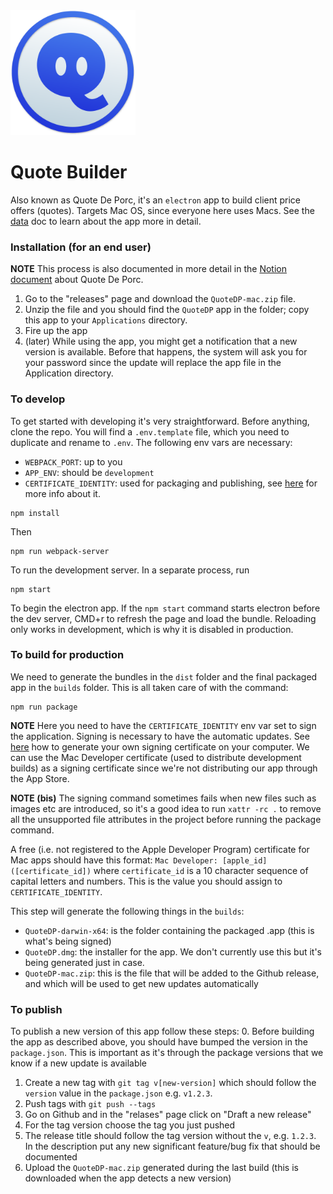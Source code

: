 <img src="assets/icons/icon.png" width=200 />

# Quote Builder
Also known as Quote De Porc, it's an `electron` app to build client price offers (quotes). Targets Mac OS, since everyone here uses Macs. See the [data](docs/data.md) doc to learn about the app more in detail.

### Installation (for an end user)
**NOTE** This process is also documented in more detail in the [Notion document](https://www.notion.so/drawbotics/Quote-de-Porc-de54dd0780f04f2db5c6762f3b8d787b) about Quote De Porc.
1. Go to the "releases" page and download the `QuoteDP-mac.zip` file.
2. Unzip the file and you should find the `QuoteDP` app in the folder; copy this app to your `Applications` directory.
3. Fire up the app
4. (later) While using the app, you might get a notification that a new version is available. Before that happens, the system will ask you for your password since the update will replace the app file in the Application directory.

### To develop
To get started with developing it's very straightforward. Before anything, clone the repo.
You will find a `.env.template` file, which you need to duplicate and rename to `.env`. The following env vars are necessary:
- `WEBPACK_PORT`: up to you
- `APP_ENV`: should be `development`
- `CERTIFICATE_IDENTITY`: used for packaging and publishing, see [here](#to-build-for-production) for more info about it.

```
npm install
```
Then
```
npm run webpack-server
```
To run the development server. In a separate process, run
```
npm start
```
To begin the electron app. If the `npm start` command starts electron before the dev server, CMD+r to refresh the page and load the bundle. Reloading only works in development, which is why it is disabled in production.

### To build for production
We need to generate the bundles in the `dist` folder and the final packaged app in the `builds` folder. This is all taken care of with the command:
```
npm run package
```
**NOTE** Here you need to have the `CERTIFICATE_IDENTITY` env var set to sign the application. Signing is necessary to have the automatic updates. See [here](docs/signing-certificates.md) how to generate your own signing certificate on your computer. We can use the Mac Developer certificate (used to distribute development builds) as a signing certificate since we're not distributing our app through the App Store.

**NOTE (bis)** The signing command sometimes fails when new files such as images etc are introduced, so it's a good idea to run `xattr -rc .` to remove all the unsupported file attributes in the project before running the package command.

A free (i.e. not registered to the Apple Developer Program) certificate for Mac apps should have this format: `Mac Developer: [apple_id] ([certificate_id])` where `certificate_id` is a 10 character sequence of capital letters and numbers. This is the value you should assign to `CERTIFICATE_IDENTITY`.

This step will generate the following things in the `builds`:
- `QuoteDP-darwin-x64`: is the folder containing the packaged .app (this is what's being signed)
- `QuoteDP.dmg`: the installer for the app. We don't currently use this but it's being generated just in case.
- `QuoteDP-mac.zip`: this is the file that will be added to the Github release, and which will be used to get new updates automatically


### To publish
To publish a new version of this app follow these steps:
0. Before building the app as described above, you should have bumped the version in the `package.json`. This is important as it's through the package versions that we know if a new update is available
1. Create a new tag with `git tag v[new-version]` which should follow the `version` value in the `package.json` e.g. `v1.2.3`.
2. Push tags with `git push --tags`
3. Go on Github and in the "relases" page click on "Draft a new release"
4. For the tag version choose the tag you just pushed
5. The release title should follow the tag version without the `v`, e.g. `1.2.3`. In the description put any new significant feature/bug fix that should be documented
6. Upload the `QuoteDP-mac.zip` generated during the last build (this is downloaded when the app detects a new version)
